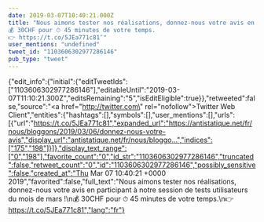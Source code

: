 ```yaml
---
date: 2019-03-07T10:40:21.000Z
title: "Nous aimons tester nos réalisations, donnez-nous votre avis en participant à notre session de tests utilisateurs du mois de mars !
💰 30CHF pour ⏱ 45 minutes de votre temps.
👉 https://t.co/5JEa771c81″"
user_mentions: "undefined"
tweet_id: "1103606302977286146"
pub_type: "tweet"
---
```

{"edit_info":{"initial":{"editTweetIds":["1103606302977286146"],"editableUntil":"2019-03-07T11:10:21.300Z","editsRemaining":"5","isEditEligible":true}},"retweeted":false,"source":"<a href=\"http://twitter.com\" rel=\"nofollow\">Twitter Web Client</a>","entities":{"hashtags":[],"symbols":[],"user_mentions":[],"urls":[{"url":"https://t.co/5JEa771c81","expanded_url":"https://antistatique.net/fr/nous/bloggons/2019/03/06/donnez-nous-votre-avis","display_url":"antistatique.net/fr/nous/bloggo…","indices":["175","198"]}]},"display_text_range":["0","198"],"favorite_count":"0","id_str":"1103606302977286146","truncated":false,"retweet_count":"0","id":"1103606302977286146","possibly_sensitive":false,"created_at":"Thu Mar 07 10:40:21 +0000 2019","favorited":false,"full_text":"Nous aimons tester nos réalisations, donnez-nous votre avis en participant à notre session de tests utilisateurs du mois de mars !\n💰 30CHF pour ⏱ 45 minutes de votre temps.\n👉 https://t.co/5JEa771c81","lang":"fr"}
